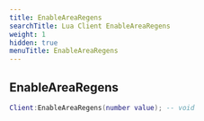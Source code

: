 ```yaml
---
title: EnableAreaRegens
searchTitle: Lua Client EnableAreaRegens
weight: 1
hidden: true
menuTitle: EnableAreaRegens
---
```

## EnableAreaRegens
```lua
Client:EnableAreaRegens(number value); -- void
```